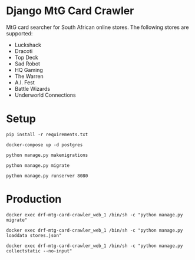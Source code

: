 # Django MtG Card Crawler

MtG card searcher for South African online stores. The following stores are supported:

- Luckshack
- Dracoti
- Top Deck
- Sad Robot
- HQ Gaming
- The Warren
- A.I. Fest
- Battle Wizards
- Underworld Connections


# Setup

```
pip install -r requirements.txt
```

```
docker-compose up -d postgres
```

```
python manage.py makemigrations
```

```
python manage.py migrate
```

```
python manage.py runserver 8080
```

# Production

```shell
docker exec drf-mtg-card-crawler_web_1 /bin/sh -c "python manage.py migrate"
```

```shell
docker exec drf-mtg-card-crawler_web_1 /bin/sh -c "python manage.py loaddata stores.json"
```

```shell
docker exec drf-mtg-card-crawler_web_1 /bin/sh -c "python manage.py collectstatic --no-input"
```
